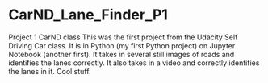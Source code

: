 # CarND_Lane_Finder_P1
Project 1 CarND class
   This was the first project from the Udacity Self Driving Car class. It is in Python (my first Python project) on Jupyter Notebook (another first).
   It takes in several still images of roads and identifies the lanes correctly. It also takes in a video and correctly identifies the lanes in it. Cool stuff. 

